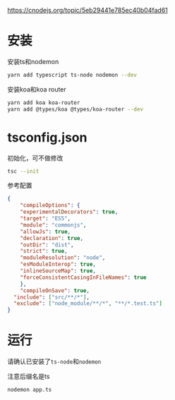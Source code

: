 <https://cnodejs.org/topic/5eb29441e785ec40b04fad61>

# 安装

安装ts和nodemon

```sh
yarn add typescript ts-node nodemon --dev
```

安装koa和koa router

```sh
yarn add koa koa-router 
yarn add @types/koa @types/koa-router --dev
```

# tsconfig.json

初始化，可不做修改

```sh
tsc --init
```

参考配置

```json
{
	"compileOptions": {
    "experimentalDecorators": true,
    "target": "ES5", 
    "module": "commonjs",
    "allowJs": true, 
    "declaration": true,
    "outDir": "dist",
    "strict": true, 
    "moduleResolution": "node", 
    "esModuleInterop": true, 
    "inlineSourceMap": true, 
    "forceConsistentCasingInFileNames": true
	},
	"compileOnSave": true,
  "include": ["src/**/*"],
  "exclude": ["node_module/**/*", "**/*.test.ts"]
}
```

# 运行

请确认已安装了`ts-node`和`nodemon`

注意后缀名是ts

```sh
nodemon app.ts
```


